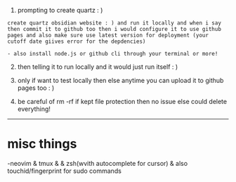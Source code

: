 1. prompting to create quartz : ) 

```
create quartz obsidian website : ) and run it locally and when i say then commit it to github too then i would configure it to use github pages and also make sure use latest version for deployment (your cutoff date giives error for the depdencies)

- also install node.js or github cli through your terminal or more!
```

2. then telling it to run locally and it would just run itself : )

3. only if want to test locally then else anytime you can upload it to github pages too : )

4. be careful of rm -rf if kept file protection then no issue else could delete everything!



---
# misc things
-neovim & tmux & & zsh(wvith autocomplete for cursor) & also touchid/fingerprint for sudo commands 